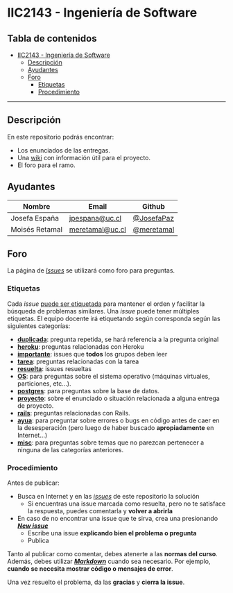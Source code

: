 # IIC2143 - Ingeniería de Software

## Tabla de contenidos

- [IIC2143 - Ingeniería de Software](#iic2143---ingeniería-de-software)
  - [Descripción](#descripción)
  - [Ayudantes](#ayudantes)
  - [Foro](#foro)
    - [Etiquetas](#etiquetas)
    - [Procedimiento](#procedimiento)

---

## Descripción

En este repositorio podrás encontrar:

* Los enunciados de las entregas.
* Una [wiki](https://github.com/iic2143-2021-2/syllabus/wiki) con información útil para el proyecto.
* El foro para el ramo.

## Ayudantes
| Nombre              | Email                  | Github                                                             |
|---------------------|------------------------|--------------------------------------------------------------------|
| Josefa España       | jpespana@uc.cl         | [@JosefaPaz](https://github.com/JosefaPaz)                         |
| Moisés Retamal      | meretamal@uc.cl        | [@meretamal](https://github.com/meretamal)                         |

## Foro

La página de [_Issues_](https://github.com/iic2143-2021-2/syllabus/issues) se utilizará como foro para preguntas.

### Etiquetas

Cada _issue_ [puede ser etiquetada](https://help.github.com/en/github/managing-your-work-on-github/applying-labels-to-issues-and-pull-requests) para mantener el orden y facilitar la búsqueda de problemas similares. Una _issue_ puede tener múltiples etiquetas. El equipo docente irá etiquetando según corresponda según las siguientes categorías:

* **[duplicada](https://github.com/iic2143-2021-2/syllabus/labels/duplicada)**: pregunta repetida, se hará referencia a la pregunta original
* **[heroku](https://github.com/iic2143-2021-2/syllabus/labels/heroku)**: preguntas relacionadas con Heroku
* **[importante](https://github.com/iic2143-2021-2/syllabus/labels/importante)**: issues que **todos** los grupos deben leer
* **[tarea](https://github.com/iic2143-2021-2/syllabus/labels/tarea)**: preguntas relacionadas con la tarea
* **[resuelta](https://github.com/iic2143-2021-2/syllabus/labels/resuelta)**: issues resueltas
* **[OS](https://github.com/iic2143-2021-2/syllabus/labels/OS)**: para preguntas sobre el sistema operativo (máquinas virtuales, particiones, etc...).
* **[postgres](https://github.com/iic2143-2021-2/syllabus/labels/postgres)**: para preguntas sobre la base de datos.
* **[proyecto](https://github.com/iic2143-2021-2/syllabus/labels/proyecto)**: sobre el enunciado o situación relacionada a alguna entrega de proyecto.
* **[rails](https://github.com/iic2143-2021-2/syllabus/labels/rails)**: preguntas relacionadas con Rails.
* **[ayua](https://github.com/iic2143-2021-2/syllabus/labels/ayua)**: para preguntar sobre errores o bugs en código antes de caer en la desesperación (pero luego de haber buscado **apropiadamente** en Internet...)
* **[misc](https://github.com/iic2143-2021-2/syllabus/labels/misc)**: para preguntas sobre temas que no parezcan pertenecer a ninguna de las categorías anteriores.

### Procedimiento

Antes de publicar:
* Busca en Internet y en las [_issues_](https://github.com/iic2143-2021-2/syllabus/issues) de este repositorio la solución
  * Si encuentras una issue marcada como resuelta, pero no te satisface la respuesta, puedes comentarla y **volver a abrirla**
* En caso de no encontrar una issue que te sirva, crea una presionando **[_New issue_](https://github.com/iic2143-2021-2/syllabus/issues/new)**
  * Escribe una issue **explicando bien el problema o pregunta**
  * Publica

Tanto al publicar como comentar, debes atenerte a las **normas del curso**. Además, debes utilizar **[_Markdown_](https://github.com/adam-p/markdown-here/wiki/Markdown-Cheatsheet#code)** cuando sea necesario. Por ejemplo, **cuando se necesita mostrar código o mensajes de error**.

Una vez resuelto el problema, da las **gracias** y **cierra la issue**.
